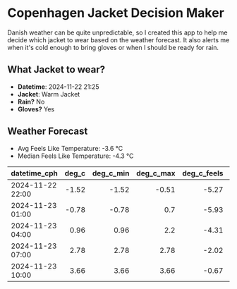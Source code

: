 
# Copenhagen Jacket Decision Maker

Danish weather can be quite unpredictable, so I created this app to help me decide which jacket to wear based on the weather forecast. 
It also alerts me when it's cold enough to bring gloves or when I should be ready for rain.

## What Jacket to wear?

- **Datetime**: 2024-11-22 21:25
- **Jacket**: Warm Jacket
- **Rain?** No
- **Gloves?** Yes

## Weather Forecast
- Avg Feels Like Temperature: -3.6 °C
- Median Feels Like Temperature: -4.3 °C

| datetime_cph     |   deg_c |   deg_c_min |   deg_c_max |   deg_c_feels | weather   | wind   | rain   |
|:-----------------|--------:|------------:|------------:|--------------:|:----------|:-------|:-------|
| 2024-11-22 22:00 |   -1.52 |       -1.52 |       -0.51 |         -5.27 | Clear     | Low    | None   |
| 2024-11-23 01:00 |   -0.78 |       -0.78 |        0.7  |         -5.93 | Clouds    | Medium | None   |
| 2024-11-23 04:00 |    0.96 |        0.96 |        2.2  |         -4.31 | Clouds    | High   | None   |
| 2024-11-23 07:00 |    2.78 |        2.78 |        2.78 |         -2.02 | Clouds    | High   | None   |
| 2024-11-23 10:00 |    3.66 |        3.66 |        3.66 |         -0.67 | Clear     | High   | None   |
        